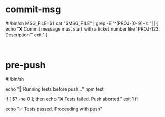 <h1>commit-msg</h1>

<p>
#!/bin/sh
MSG_FILE=$1
cat "$MSG_FILE" | grep -E '^(PROJ-[0-9]+): ' || {
  echo "❌ Commit message must start with a ticket number like 'PROJ-123: Description'"
  exit 1
}

</p>
<br/>
<h1>pre-push</h1>

<p>
#!/bin/sh

echo "🧪 Running tests before push..."
npm test

if [ $? -ne 0 ]; then
echo "❌ Tests failed. Push aborted."
exit 1
fi

echo "✅ Tests passed. Proceeding with push"

</p>
 <br/>
